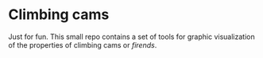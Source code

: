 # Climbing cams

Just for fun. This small repo contains a set of tools for graphic visualization of the properties of climbing cams or *firends*.
